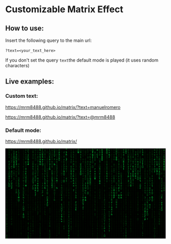 # Customizable Matrix Effect

## How to use:
Insert the following query to the main url:

`?text=<your_text_here>`

If you don't set the query `text`the default mode is played (it uses random characters)

## Live examples:
### Custom text: 

https://mrm8488.github.io/matrix/?text=manuelromero

https://mrm8488.github.io/matrix/?text=@mrm8488

### Default mode: 

https://mrm8488.github.io/matrix/



![screenshot](./matrix-effect.png)

